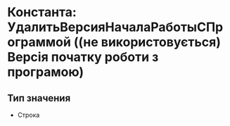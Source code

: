 ﻿# Константа: УдалитьВерсияНачалаРаботыСПрограммой ((не використовується) Версія початку роботи з програмою)

## Тип значения

- Строка


